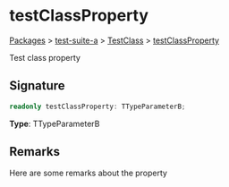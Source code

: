 # testClassProperty

[Packages](/) > [test-suite-a](/test-suite-a/) > [TestClass](/test-suite-a/testclass-class/) > [testClassProperty](/test-suite-a/testclass-class/testclassproperty-property)

Test class property

<a id="testclassproperty-signature"></a>

## Signature

```typescript
readonly testClassProperty: TTypeParameterB;
```

**Type**: TTypeParameterB

<a id="testclassproperty-remarks"></a>

## Remarks

Here are some remarks about the property
